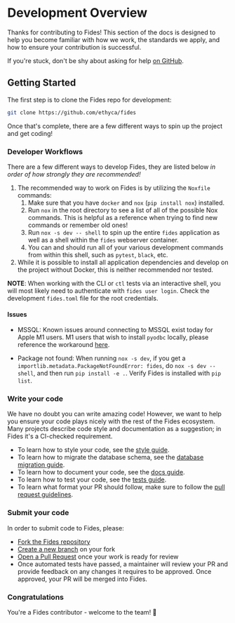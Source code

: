 # Development Overview

Thanks for contributing to Fides! This section of the docs is designed to help you become familiar with how we work, the standards we apply, and how to ensure your contribution is successful.

If you're stuck, don't be shy about asking for help [on GitHub](https://github.com/ethyca/fides/issues).

## Getting Started

The first step is to clone the Fides repo for development:

```bash
git clone https://github.com/ethyca/fides
```

Once that's complete, there are a few different ways to spin up the project and get coding!

### Developer Workflows

There are a few different ways to develop Fides, they are listed below _in order of how strongly they are recommended!_

1. The recommended way to work on Fides is by utilizing the `Noxfile` commands:
    1. Make sure that you have `docker` and `nox` (`pip install nox`) installed.
    1. Run `nox` in the root directory to see a list of all of the possible Nox commands. This is helpful as a reference when trying to find new commands or remember old ones!
    1. Run `nox -s dev -- shell` to spin up the entire `fides` application as well as a shell within the `fides` webserver container.
    1. You can and should run all of your various development commands from within this shell, such as `pytest`, `black`, etc.
1. While it is possible to install all application dependencies and develop on the project without Docker, this is neither recommended nor tested.

__NOTE__: When working with the CLI or `ctl` tests via an interactive shell, you will most likely need to authenticate with `fides user login`. Check the development `fides.toml` file for the root credentials.

#### Issues

- MSSQL: Known issues around connecting to MSSQL exist today for Apple M1 users. M1 users that wish to install `pyodbc` locally, please reference the workaround [here](https://github.com/mkleehammer/pyodbc/issues/846).

- Package not found: When running `nox -s dev`, if you get a `importlib.metadata.PackageNotFoundError: fides`, do `nox -s dev -- shell`, and then run `pip install -e .`. Verify Fides is installed with `pip list`.

### Write your code

We have no doubt you can write amazing code! However, we want to help you ensure your code plays nicely with the rest of the Fides ecosystem. Many projects describe code style and documentation as a suggestion; in Fides it's a CI-checked requirement.

- To learn how to style your code, see the [style guide](code_style.md).
- To learn how to migrate the database schema, see the [database migration guide](database_migration.md).
- To learn how to document your code, see the [docs guide](documentation.md).
- To learn how to test your code, see the [tests guide](testing.md).
- To learn what format your PR should follow, make sure to follow the [pull request guidelines](pull_requests.md).

### Submit your code

In order to submit code to Fides, please:

- [Fork the Fides repository](https://help.github.com/en/articles/fork-a-repo)
- [Create a new branch](https://help.github.com/en/desktop/contributing-to-projects/creating-a-branch-for-your-work) on your fork
- [Open a Pull Request](https://help.github.com/en/articles/creating-a-pull-request-from-a-fork) once your work is ready for review
- Once automated tests have passed, a maintainer will review your PR and provide feedback on any changes it requires to be approved. Once approved, your PR will be merged into Fides.

### Congratulations

You're a Fides contributor - welcome to the team! 🎉
